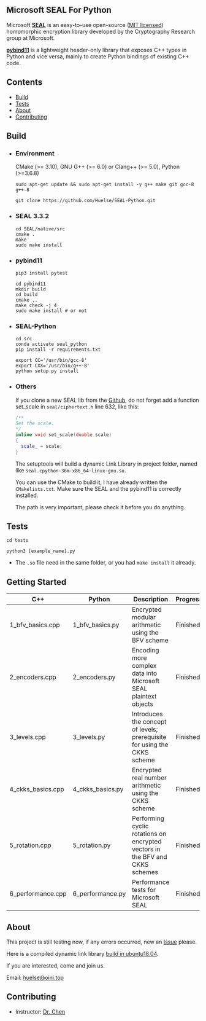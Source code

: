 ## Microsoft SEAL For Python

Microsoft [**SEAL**](https://github.com/microsoft/SEAL) is an easy-to-use open-source ([MIT licensed](https://github.com/microsoft/SEAL/blob/master/LICENSE)) homomorphic encryption library developed by the Cryptography Research group at Microsoft.

[**pybind11**](https://github.com/pybind/pybind11) is a lightweight header-only library that exposes C++ types in Python and vice versa, mainly to create Python bindings of existing C++ code.



## Contents

* [Build](https://github.com/Huelse/pyseal#build)
* [Tests](https://github.com/Huelse/pyseal#tests)
* [About](https://github.com/Huelse/pyseal#about)
* [Contributing](https://github.com/Huelse/pyseal#contributing)



## Build

* ### Environment

  CMake (>= 3.10), GNU G++ (>= 6.0) or Clang++ (>= 5.0), Python (>=3.6.8)

  `sudo apt-get update && sudo apt-get install -y g++ make git gcc-8 g++-8`

  `git clone https://github.com/Huelse/SEAL-Python.git`

* ### SEAL 3.3.2

  ```shell
  cd SEAL/native/src
  cmake .
  make
  sudo make install
  ```

* ### pybind11

  ```
  pip3 install pytest
  
  cd pybind11
  mkdir build
  cd build
  cmake ..
  make check -j 4
  sudo make install # or not
  ```
  
* ### SEAL-Python

  ```
  cd src
  conda activate seal_python
  pip install -r requirements.txt
  
  export CC='/usr/bin/gcc-8'
  export CXX='/usr/bin/g++-8'
  python setup.py install
  ```

* ### Others

    If you clone a new SEAL lib from the [Github](https://github.com/microsoft/SEAL), do not forget add a function set_scale in `seal/ciphertext.h` line 632, like this:

    ```c++
    /**
    Set the scale.
    */
    inline void set_scale(double scale)
    {
      scale_ = scale;
    }
    ```

    The setuptools will build a dynamic Link Library in project folder, named like `seal.cpython-36m-x86_64-linux-gnu.so`.

    You can use the CMake to build it, I have already written the `CMakelists.txt`. Make sure the SEAL and the pybind11 is correctly installed.
    
    The path is very important, please check it before you do anything.



## Tests

`cd tests`

`python3 [example_name].py`

* The `.so` file need in the same folder, or you had `make install` it already.



## Getting Started

| C++               | Python           | Description                                                  | Progress |
| ----------------- | ---------------- | ------------------------------------------------------------ | -------- |
| 1_bfv_basics.cpp  | 1_bfv_basics.py  | Encrypted modular arithmetic using the BFV scheme            | Finished |
| 2_encoders.cpp    | 2_encoders.py    | Encoding more complex data into Microsoft SEAL plaintext objects | Finished |
| 3_levels.cpp      | 3_levels.py      | Introduces the concept of levels; prerequisite for using the CKKS scheme | Finished |
| 4_ckks_basics.cpp | 4_ckks_basics.py | Encrypted real number arithmetic using the CKKS scheme       | Finished |
| 5_rotation.cpp    | 5_rotation.py    | Performing cyclic rotations on encrypted vectors in the BFV and CKKS schemes | Finished |
| 6_performance.cpp | 6_performance.py | Performance tests for Microsoft SEAL                         | Finished |



## About

This project is still testing now, if any errors occurred, new an [Issue](https://github.com/Huelse/SEAL-Python/issues) please.

Here is a compiled dynamic link library [build in ubuntu18.04](https://drive.google.com/file/d/1QZzKYjwI543gk1ltw11753zqN1OD83I3/view?usp=sharing).

If you are interested, come and join us.

Email: [huelse@oini.top](mailto:huelse@oini.top?subject=Github-SEAL-Python-Issues&cc=5956877@qq.com)



## Contributing
* Instructor: [Dr. Chen](http://blog.sciencenet.cn/u/chzg99)

